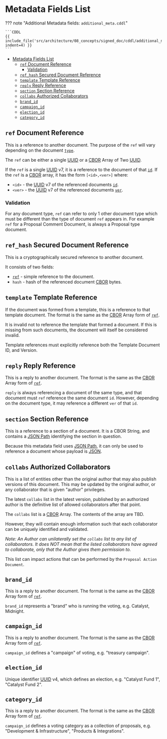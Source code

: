 # Metadata Fields List

<!-- markdownlint-disable max-one-sentence-per-line code-block-style -->
??? note "Additional Metadata fields: `additional_meta.cddl`"

    ```CDDL
    {{ include_file('src/architecture/08_concepts/signed_doc/cddl/additional_meta.cddl', indent=4) }}
    ```
<!-- markdownlint-enable max-one-sentence-per-line code-block-style -->

* [Metadata Fields List](#metadata-fields-list)
  * [`ref` Document Reference](#ref-document-reference)
    * [Validation](#validation)
  * [`ref_hash` Secured Document Reference](#ref_hash-secured-document-reference)
  * [`template` Template Reference](#template-template-reference)
  * [`reply` Reply Reference](#reply-reply-reference)
  * [`section` Section Reference](#section-section-reference)
  * [`collabs` Authorized Collaborators](#collabs-authorized-collaborators)
  * [`brand_id`](#brand_id)
  * [`campaign_id`](#campaign_id)
  * [`election_id`](#election_id)
  * [`category_id`](#category_id)

## `ref` Document Reference

This is a reference to another document.
The purpose of the `ref` will vary depending on the document [`type`](./spec.md#type).

The `ref` can be either a single [UUID] or a [CBOR] Array of Two [UUID].

If the `ref` is a single [UUID] v7, it is a reference to the document of that [`id`](./spec.md#id).
If the `ref` is a [CBOR] array, it has the form `[<id>,<ver>]` where:

* `<id>` - the [UUID] v7 of the referenced documents [`id`](./spec.md#id).
* `<ver>` - the [UUID] v7 of the referenced documents [`ver`](./spec.md#ver).

### Validation

For any document type, `ref` can refer to only 1 other document type which must be different than
the type of document `ref` appears in.
For example `ref` for a Proposal Comment Document, is always a Proposal type document.

## `ref_hash` Secured Document Reference

This is a cryptographically secured reference to another document.

It consists of two fields:

* [`ref`](#ref-document-reference) - simple reference to the document.
* `hash` - hash of the referenced document [CBOR] bytes.

## `template` Template Reference

If the document was formed from a template, this is a reference to that template document.
The format is the same as the [CBOR] Array form of [`ref`](#ref-document-reference).

It is invalid not to reference the template that formed a document.
If this is missing from such documents, the document will itself be considered invalid.

Template references must explicitly reference both the Template Document ID, and Version.

## `reply` Reply Reference

This is a reply to another document.
The format is the same as the [CBOR] Array form of [`ref`](#ref-document-reference).

`reply` is always referencing a document of the same type, and that document must `ref` reference the same document `id`.
However, depending on the document type, it may reference a different `ver` of that `id`.

## `section` Section Reference

This is a reference to a section of a document.
It is a CBOR String, and contains a [JSON Path] identifying the section in question.

Because this metadata field uses [JSON Path], it can only be used to reference a document whose payload is [JSON].

## `collabs` Authorized Collaborators

This is a list of entities other than the original author that may also publish versions of this document.
This may be updated by the original author, or any collaborator that is given "author" privileges.

The latest `collabs` list in the latest version, published by an authorized author is the definitive
list of allowed collaborators after that point.

The `collabs` list is a [CBOR] Array.
The contents of the array are TBD.

However, they will contain enough information such that each collaborator can be uniquely identified and validated.

*Note: An Author can unilaterally set the `collabs` list to any list of collaborators.
It does NOT mean that the listed collaborators have agreed to collaborate, only that the Author
gives them permission to.*

This list can impact actions that can be performed by the `Proposal Action Document`.

## `brand_id`

This is a reply to another document.
The format is the same as the [CBOR] Array form of [`ref`](#ref-document-reference).

`brand_id` represents a "brand" who is running the voting, e.g. Catalyst, Midnight.

## `campaign_id`

This is a reply to another document.
The format is the same as the [CBOR] Array form of [`ref`](#ref-document-reference).

`campaign_id` defines a "campaign" of voting, e.g. "treasury campaign".

## `election_id`

Unique identifier [UUID] v4, which defines an election,
e.g. "Catalyst Fund 1", "Catalyst Fund 2".

## `category_id`

This is a reply to another document.
The format is the same as the [CBOR] Array form of [`ref`](#ref-document-reference).

`campaign_id` defines a voting category as a collection of proposals,
e.g. "Development & Infrastructure", "Products & Integrations".

[UUID]: https://www.rfc-editor.org/rfc/rfc9562.html
[CBOR]: https://datatracker.ietf.org/doc/rfc8949/
[JSON]: https://datatracker.ietf.org/doc/html/rfc7159
[JSON Path]: https://datatracker.ietf.org/doc/html/rfc9535
